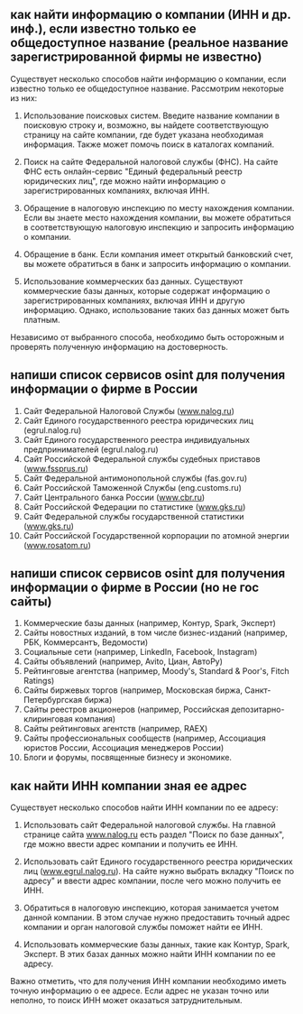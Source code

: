 ## как найти информацию о компании (ИНН и др. инф.), если известно только ее общедоступное название (реальное название зарегистрированной фирмы не известно)

Существует несколько способов найти информацию о компании, если известно только ее общедоступное название. Рассмотрим некоторые из них:

1. Использование поисковых систем. Введите название компании в поисковую строку и, возможно, вы найдете соответствующую страницу на сайте компании, где будет указана необходимая информация. Также может помочь поиск в каталогах компаний.

2. Поиск на сайте Федеральной налоговой службы (ФНС). На сайте ФНС есть онлайн-сервис "Единый федеральный реестр юридических лиц", где можно найти информацию о зарегистрированных компаниях, включая ИНН.

3. Обращение в налоговую инспекцию по месту нахождения компании. Если вы знаете место нахождения компании, вы можете обратиться в соответствующую налоговую инспекцию и запросить информацию о компании.

4. Обращение в банк. Если компания имеет открытый банковский счет, вы можете обратиться в банк и запросить информацию о компании.

5. Использование коммерческих баз данных. Существуют коммерческие базы данных, которые содержат информацию о зарегистрированных компаниях, включая ИНН и другую информацию. Однако, использование таких баз данных может быть платным.

Независимо от выбранного способа, необходимо быть осторожным и проверять полученную информацию на достоверность.

## напиши список сервисов osint для получения информации о фирме в России

1. Сайт Федеральной Налоговой Службы (www.nalog.ru)
2. Сайт Единого государственного реестра юридических лиц (egrul.nalog.ru)
3. Сайт Единого государственного реестра индивидуальных предпринимателей (egrul.nalog.ru)
4. Сайт Российской Федеральной службы судебных приставов (www.fssprus.ru)
5. Сайт Федеральной антимонопольной службы (fas.gov.ru)
6. Сайт Российской Таможенной Службы (eng.customs.ru)
7. Сайт Центрального банка России (www.cbr.ru)
8. Сайт Российской Федерации по статистике (www.gks.ru)
9. Сайт Федеральной службы государственной статистики (www.gks.ru)
10. Сайт Российской Государственной корпорации по атомной энергии (www.rosatom.ru)

## напиши список сервисов osint для получения информации о фирме в России (но не гос сайты)

1. Коммерческие базы данных (например, Контур, Spark, Эксперт)
2. Сайты новостных изданий, в том числе бизнес-изданий (например, РБК, Коммерсантъ, Ведомости)
3. Социальные сети (например, LinkedIn, Facebook, Instagram)
4. Сайты объявлений (например, Avito, Циан, АвтоРу)
5. Рейтинговые агентства (например, Moody's, Standard & Poor's, Fitch Ratings)
6. Сайты биржевых торгов (например, Московская биржа, Санкт-Петербургская биржа)
7. Сайты реестров акционеров (например, Российская депозитарно-клиринговая компания)
8. Сайты рейтинговых агентств (например, RAEX)
9. Сайты профессиональных сообществ (например, Ассоциация юристов России, Ассоциация менеджеров России)
10. Блоги и форумы, посвященные бизнесу и экономике.

## как найти ИНН компании зная ее адрес

Существует несколько способов найти ИНН компании по ее адресу:

1. Использовать сайт Федеральной налоговой службы. На главной странице сайта www.nalog.ru есть раздел "Поиск по базе данных", где можно ввести адрес компании и получить ее ИНН.

2. Использовать сайт Единого государственного реестра юридических лиц (www.egrul.nalog.ru). На сайте нужно выбрать вкладку "Поиск по адресу" и ввести адрес компании, после чего можно получить ее ИНН.

3. Обратиться в налоговую инспекцию, которая занимается учетом данной компании. В этом случае нужно предоставить точный адрес компании и орган налоговой службы поможет найти ее ИНН.

4. Использовать коммерческие базы данных, такие как Контур, Spark, Эксперт. В этих базах данных можно найти ИНН компании по ее адресу.

Важно отметить, что для получения ИНН компании необходимо иметь точную информацию о ее адресе. Если адрес не указан точно или неполно, то поиск ИНН может оказаться затруднительным.